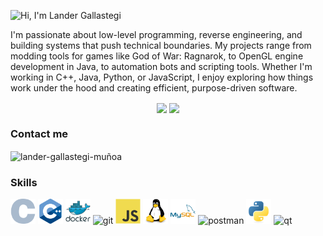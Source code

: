 ![Hi, I'm Lander Gallastegi](https://github.com/user-attachments/assets/11975c83-b9c3-45e4-88bb-1dd33a946893)

I'm passionate about low-level programming, reverse engineering, and building systems that push technical boundaries. My projects range from modding tools for games like God of War: Ragnarok, to OpenGL engine development in Java, to automation bots and scripting tools. Whether I'm working in C++, Java, Python, or JavaScript, I enjoy exploring how things work under the hood and creating efficient, purpose-driven software.

<div align="center">
  <a style="text-decoration:none" href="https://github.com/LNDF">
    <img height=200 align="center" src="https://github-readme-stats.vercel.app/api?username=LNDF&theme=transparent" />
  <a style="text-decoration:none" href="https://github.com/LNDF?tab=repositories">
    <img height=200 align="center" src="https://github-readme-stats.vercel.app/api/top-langs?username=LNDF&theme=transparent&layout=compact&langs_count=8&card_width=320" />
  </a>
</div>

### Contact me

<p align="left">
<a style="text-decoration:none" href="https://www.linkedin.com/in/lander-gallastegi-mu%C3%B1oa-b93791262/" target="_blank"><img align="center" src="https://raw.githubusercontent.com/rahuldkjain/github-profile-readme-generator/master/src/images/icons/Social/linked-in-alt.svg" alt="lander-gallastegi-muñoa" height="30" width="40" /></a>
</p>

### Skills

<p align="left">
    <a style="text-decoration:none" href="https://www.cprogramming.com/" target="_blank" rel="noreferrer"> <img src="https://raw.githubusercontent.com/devicons/devicon/master/icons/c/c-original.svg" alt="c" width="40" height="40" /> </a>
    <a style="text-decoration:none" href="https://www.w3schools.com/cpp/" target="_blank" rel="noreferrer"> <img src="https://raw.githubusercontent.com/devicons/devicon/master/icons/cplusplus/cplusplus-original.svg" alt="cplusplus" width="40" height="40" /> </a>
    <a style="text-decoration:none" href="https://www.docker.com/" target="_blank" rel="noreferrer"> <img src="https://raw.githubusercontent.com/devicons/devicon/master/icons/docker/docker-original-wordmark.svg" alt="docker" width="40" height="40" /> </a>
    <a style="text-decoration:none" href="https://git-scm.com/" target="_blank" rel="noreferrer"> <img src="https://www.vectorlogo.zone/logos/git-scm/git-scm-icon.svg" alt="git" width="40" height="40" /> </a>
    <a style="text-decoration:none" href="https://developer.mozilla.org/en-US/docs/Web/JavaScript" target="_blank" rel="noreferrer">
        <img src="https://raw.githubusercontent.com/devicons/devicon/master/icons/javascript/javascript-original.svg" alt="javascript" width="40" height="40" />
    </a>
    <a style="text-decoration:none" href="https://www.linux.org/" target="_blank" rel="noreferrer"> <img src="https://raw.githubusercontent.com/devicons/devicon/master/icons/linux/linux-original.svg" alt="linux" width="40" height="40" /> </a>
    <a style="text-decoration:none" href="https://www.mysql.com/" target="_blank" rel="noreferrer"> <img src="https://raw.githubusercontent.com/devicons/devicon/master/icons/mysql/mysql-original-wordmark.svg" alt="mysql" width="40" height="40" /> </a>
    <a style="text-decoration:none" href="https://postman.com" target="_blank" rel="noreferrer"> <img src="https://www.vectorlogo.zone/logos/getpostman/getpostman-icon.svg" alt="postman" width="40" height="40" /> </a>
    <a style="text-decoration:none" href="https://www.python.org" target="_blank" rel="noreferrer"> <img src="https://raw.githubusercontent.com/devicons/devicon/master/icons/python/python-original.svg" alt="python" width="40" height="40" /> </a>
    <a style="text-decoration:none" href="https://www.qt.io/" target="_blank" rel="noreferrer"> <img src="https://upload.wikimedia.org/wikipedia/commons/0/0b/Qt_logo_2016.svg" alt="qt" width="40" height="40" /> </a>
</p>
